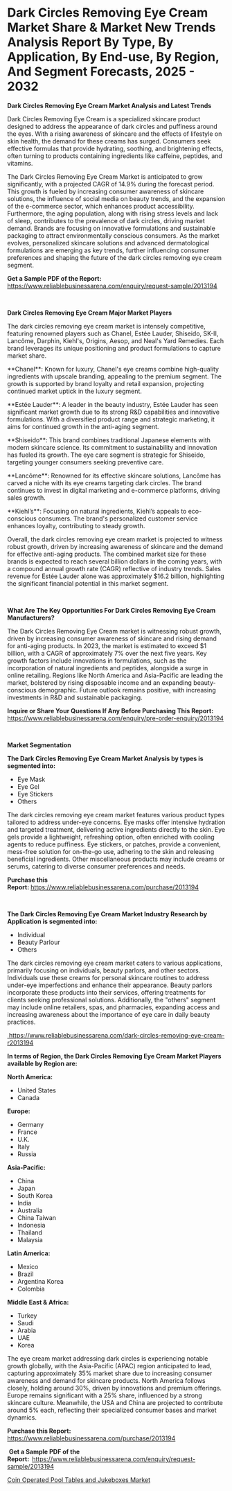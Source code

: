 <p><h1>Dark Circles Removing Eye Cream Market Share & Market New Trends Analysis Report By Type, By Application, By End-use, By Region, And Segment Forecasts, 2025 - 2032</h1></p><p><strong>Dark Circles Removing Eye Cream Market Analysis and Latest Trends</strong></p>
<p><p>Dark Circles Removing Eye Cream is a specialized skincare product designed to address the appearance of dark circles and puffiness around the eyes. With a rising awareness of skincare and the effects of lifestyle on skin health, the demand for these creams has surged. Consumers seek effective formulas that provide hydrating, soothing, and brightening effects, often turning to products containing ingredients like caffeine, peptides, and vitamins. </p><p>The Dark Circles Removing Eye Cream Market is anticipated to grow significantly, with a projected CAGR of 14.9% during the forecast period. This growth is fueled by increasing consumer awareness of skincare solutions, the influence of social media on beauty trends, and the expansion of the e-commerce sector, which enhances product accessibility. Furthermore, the aging population, along with rising stress levels and lack of sleep, contributes to the prevalence of dark circles, driving market demand. Brands are focusing on innovative formulations and sustainable packaging to attract environmentally conscious consumers. As the market evolves, personalized skincare solutions and advanced dermatological formulations are emerging as key trends, further influencing consumer preferences and shaping the future of the dark circles removing eye cream segment.</p></p>
<p><strong>Get a Sample PDF of the Report:&nbsp;</strong> <a href="https://www.reliablebusinessarena.com/enquiry/request-sample/2013194?utm_campaign=2262&utm_medium=2&utm_source=Github&utm_content=ia&utm_term=10022025&utm_id=dark-circles-removing-eye-cream">https://www.reliablebusinessarena.com/enquiry/request-sample/2013194</a></p>
<p>&nbsp;</p>
<p><strong>Dark Circles Removing Eye Cream Major Market Players</strong></p>
<p><p>The dark circles removing eye cream market is intensely competitive, featuring renowned players such as Chanel, Estée Lauder, Shiseido, SK-II, Lancôme, Darphin, Kiehl's, Origins, Aesop, and Neal's Yard Remedies. Each brand leverages its unique positioning and product formulations to capture market share.</p><p>**Chanel**: Known for luxury, Chanel's eye creams combine high-quality ingredients with upscale branding, appealing to the premium segment. The growth is supported by brand loyalty and retail expansion, projecting continued market uptick in the luxury segment.</p><p>**Estée Lauder**: A leader in the beauty industry, Estée Lauder has seen significant market growth due to its strong R&D capabilities and innovative formulations. With a diversified product range and strategic marketing, it aims for continued growth in the anti-aging segment.</p><p>**Shiseido**: This brand combines traditional Japanese elements with modern skincare science. Its commitment to sustainability and innovation has fueled its growth. The eye care segment is strategic for Shiseido, targeting younger consumers seeking preventive care.</p><p>**Lancôme**: Renowned for its effective skincare solutions, Lancôme has carved a niche with its eye creams targeting dark circles. The brand continues to invest in digital marketing and e-commerce platforms, driving sales growth.</p><p>**Kiehl’s**: Focusing on natural ingredients, Kiehl’s appeals to eco-conscious consumers. The brand's personalized customer service enhances loyalty, contributing to steady growth.</p><p>Overall, the dark circles removing eye cream market is projected to witness robust growth, driven by increasing awareness of skincare and the demand for effective anti-aging products. The combined market size for these brands is expected to reach several billion dollars in the coming years, with a compound annual growth rate (CAGR) reflective of industry trends. Sales revenue for Estée Lauder alone was approximately $16.2 billion, highlighting the significant financial potential in this market segment.</p></p>
<p>&nbsp;</p>
<p><strong>What Are The Key Opportunities For Dark Circles Removing Eye Cream Manufacturers?</strong></p>
<p><p>The Dark Circles Removing Eye Cream market is witnessing robust growth, driven by increasing consumer awareness of skincare and rising demand for anti-aging products. In 2023, the market is estimated to exceed $1 billion, with a CAGR of approximately 7% over the next five years. Key growth factors include innovations in formulations, such as the incorporation of natural ingredients and peptides, alongside a surge in online retailing. Regions like North America and Asia-Pacific are leading the market, bolstered by rising disposable income and an expanding beauty-conscious demographic. Future outlook remains positive, with increasing investments in R&D and sustainable packaging.</p></p>
<p><strong>Inquire or Share Your Questions If Any Before Purchasing This Report:</strong> <a href="https://www.reliablebusinessarena.com/enquiry/pre-order-enquiry/2013194?utm_campaign=2262&utm_medium=2&utm_source=Github&utm_content=ia&utm_term=10022025&utm_id=dark-circles-removing-eye-cream">https://www.reliablebusinessarena.com/enquiry/pre-order-enquiry/2013194</a></p>
<p>&nbsp;</p>
<p><strong>Market Segmentation</strong></p>
<p><strong>The Dark Circles Removing Eye Cream Market Analysis by types is segmented into:</strong></p>
<p><ul><li>Eye Mask</li><li>Eye Gel</li><li>Eye Stickers</li><li>Others</li></ul></p>
<p><p>The dark circles removing eye cream market features various product types tailored to address under-eye concerns. Eye masks offer intensive hydration and targeted treatment, delivering active ingredients directly to the skin. Eye gels provide a lightweight, refreshing option, often enriched with cooling agents to reduce puffiness. Eye stickers, or patches, provide a convenient, mess-free solution for on-the-go use, adhering to the skin and releasing beneficial ingredients. Other miscellaneous products may include creams or serums, catering to diverse consumer preferences and needs.</p></p>
<p><strong>Purchase this Report:&nbsp;</strong><a href="https://www.reliablebusinessarena.com/purchase/2013194?utm_campaign=2262&utm_medium=2&utm_source=Github&utm_content=ia&utm_term=10022025&utm_id=dark-circles-removing-eye-cream">https://www.reliablebusinessarena.com/purchase/2013194</a></p>
<p>&nbsp;</p>
<p><strong>The Dark Circles Removing Eye Cream Market Industry Research by Application is segmented into:</strong></p>
<p><ul><li>Individual</li><li>Beauty Parlour</li><li>Others</li></ul></p>
<p><p>The dark circles removing eye cream market caters to various applications, primarily focusing on individuals, beauty parlors, and other sectors. Individuals use these creams for personal skincare routines to address under-eye imperfections and enhance their appearance. Beauty parlors incorporate these products into their services, offering treatments for clients seeking professional solutions. Additionally, the "others" segment may include online retailers, spas, and pharmacies, expanding access and increasing awareness about the importance of eye care in daily beauty practices.</p></p>
<p><a href="https://www.reliablebusinessarena.com/dark-circles-removing-eye-cream-r2013194?utm_campaign=2262&utm_medium=2&utm_source=Github&utm_content=ia&utm_term=10022025&utm_id=dark-circles-removing-eye-cream">&nbsp;https://www.reliablebusinessarena.com/dark-circles-removing-eye-cream-r2013194</a></p>
<p><strong>In terms of Region, the Dark Circles Removing Eye Cream Market Players available by Region are:</strong></p>
<p>
    <p> <strong> North America: </strong>
        <ul>
            <li>United States</li>
            <li>Canada</li>
        </ul>
        </p> 
    <p> <strong> Europe: </strong>
        <ul>
            <li>Germany</li>
            <li>France</li>
            <li>U.K.</li>
            <li>Italy</li>
            <li>Russia</li>
        </ul>
        </p> 
    <p> <strong> Asia-Pacific: </strong>
        <ul>
            <li>China</li>
            <li>Japan</li>
            <li>South Korea</li>
            <li>India</li>
            <li>Australia</li>
            <li>China Taiwan</li>
            <li>Indonesia</li>
            <li>Thailand</li>
            <li>Malaysia</li>
        </ul>
        </p> 
    <p> <strong> Latin America: </strong>
        <ul>
            <li>Mexico</li>
            <li>Brazil</li>
            <li>Argentina Korea</li>
            <li>Colombia</li>
        </ul>
        </p> 
    <p> <strong> Middle East & Africa: </strong>
        <ul>
            <li>Turkey</li>
            <li>Saudi</li>
            <li>Arabia</li>
            <li>UAE</li>
            <li>Korea</li>
        </ul>
    </p>
    </p>
<p><p>The eye cream market addressing dark circles is experiencing notable growth globally, with the Asia-Pacific (APAC) region anticipated to lead, capturing approximately 35% market share due to increasing consumer awareness and demand for skincare products. North America follows closely, holding around 30%, driven by innovations and premium offerings. Europe remains significant with a 25% share, influenced by a strong skincare culture. Meanwhile, the USA and China are projected to contribute around 5% each, reflecting their specialized consumer bases and market dynamics.</p></p>
<p><strong>Purchase this Report: </strong><a href="https://www.reliablebusinessarena.com/purchase/2013194?utm_campaign=2262&utm_medium=2&utm_source=Github&utm_content=ia&utm_term=10022025&utm_id=dark-circles-removing-eye-cream">https://www.reliablebusinessarena.com/purchase/2013194</a></p>
<p>&nbsp;<strong>Get a Sample PDF of the Report:&nbsp;&nbsp;</strong><a href="https://www.reliablebusinessarena.com/enquiry/request-sample/2013194?utm_campaign=2262&utm_medium=2&utm_source=Github&utm_content=ia&utm_term=10022025&utm_id=dark-circles-removing-eye-cream">https://www.reliablebusinessarena.com/enquiry/request-sample/2013194</a></p>
<p><strong></strong></p>
<p><p><a href="https://github.com/leopardmicheal7019/Market-Research-Report-List-1/blob/main/coin-operated-pool-tables-and-jukeboxes-market.md?utm_campaign=2262&utm_medium=2&utm_source=Github&utm_content=ia&utm_term=10022025&utm_id=dark-circles-removing-eye-cream">Coin Operated Pool Tables and Jukeboxes Market</a></p></p>